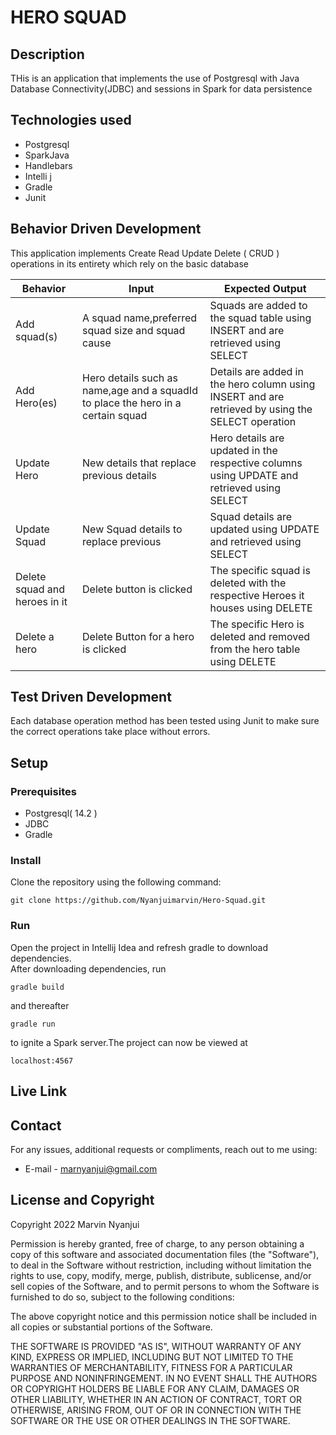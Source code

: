 # HERO SQUAD
## Description
THis is an application that implements the use of Postgresql with Java Database Connectivity(JDBC) and sessions in Spark for data persistence
## Technologies used
- Postgresql
- SparkJava
- Handlebars
- Intelli j
- Gradle
- Junit


## Behavior Driven Development
This application implements Create Read Update Delete ( CRUD ) operations in its entirety which rely on the basic database 
 
| Behavior                      | Input                                                                            | Expected Output                                                                                   |
|-------------------------------|----------------------------------------------------------------------------------|---------------------------------------------------------------------------------------------------|
| Add squad(s)                  | A squad name,preferred squad size and squad cause                                | Squads are added to the squad table using INSERT and are retrieved using SELECT                   |
| Add Hero(es)                  | Hero details such as name,age and a squadId to place the hero in a certain squad | Details are added in the hero column using INSERT and are retrieved by using the SELECT operation |   
| Update Hero                   | New details that replace previous details                                        | Hero details are updated in the respective columns using UPDATE and retrieved using SELECT        |
| Update Squad                  | New Squad details to replace previous                                            | Squad details are updated using UPDATE and retrieved using SELECT                                 |
| Delete squad and heroes in it | Delete button is clicked                                                         | The specific squad is deleted with the respective Heroes it houses using DELETE                   |
| Delete a hero                 | Delete Button for a hero is clicked                                              | The specific Hero is deleted and removed from the hero table using DELETE                         |

## Test Driven Development
Each database operation method has been tested using Junit to make sure the correct operations take place without errors.

## Setup
### Prerequisites
- Postgresql( 14.2 )
- JDBC
- Gradle

### Install

Clone the repository using the following command:  
```
git clone https://github.com/Nyanjuimarvin/Hero-Squad.git
```

### Run
Open the project in Intellij Idea and refresh gradle to download dependencies.  
After downloading dependencies, run
```
gradle build
```  
and thereafter
```
gradle run
```
to ignite a Spark server.The project can now be viewed at
```
localhost:4567
```

## Live Link

## Contact
For any issues, additional requests or compliments, reach out to me using:
* E-mail - marnyanjui@gmail.com



## License and Copyright

Copyright 2022 Marvin Nyanjui

Permission is hereby granted, free of charge, to any person obtaining a copy of this software and associated documentation files (the "Software"), to deal in the Software without restriction, including without limitation the rights to use, copy, modify, merge, publish, distribute, sublicense, and/or sell copies of the Software, and to permit persons to whom the Software is furnished to do so, subject to the following conditions:

The above copyright notice and this permission notice shall be included in all copies or substantial portions of the Software.

THE SOFTWARE IS PROVIDED "AS IS", WITHOUT WARRANTY OF ANY KIND, EXPRESS OR IMPLIED, INCLUDING BUT NOT LIMITED TO THE WARRANTIES OF MERCHANTABILITY, FITNESS FOR A PARTICULAR PURPOSE AND NONINFRINGEMENT. IN NO EVENT SHALL THE AUTHORS OR COPYRIGHT HOLDERS BE LIABLE FOR ANY CLAIM, DAMAGES OR OTHER LIABILITY, WHETHER IN AN ACTION OF CONTRACT, TORT OR OTHERWISE, ARISING FROM, OUT OF OR IN CONNECTION WITH THE SOFTWARE OR THE USE OR OTHER DEALINGS IN THE SOFTWARE.